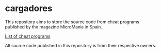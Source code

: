 # cargadores

This repository aims to store the source code from cheat programs published by
the magazine MicroMania in Spain.

[List of cheat programs](https://github.com/Mithrandir0x/cargadores/wiki/List)

All source code published in this repository is from their respective owners.
